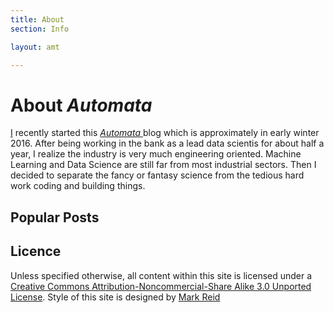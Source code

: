 ```yaml
---
title: About
section: Info

layout: amt 

---
```


About _Automata_ 
===========================

[I][] recently started this [_Automata_ ][amt] blog which is approximately in early winter 2016. After being working in the bank as a lead data scientis for about half a year, I realize the industry is very much engineering oriented. Machine Learning and Data Science are still far from most industrial sectors. Then I decided to separate the fancy or fantasy science from the tedious hard work coding and building things. 



Popular Posts
-------------

Licence
-------

Unless specified otherwise, all content within this site is 
licensed under a <a rel="license" href="http://creativecommons.org/licenses/by-nc-sa/3.0/">Creative Commons Attribution-Noncommercial-Share Alike 3.0 Unported License</a>. Style of this site is designed by [Mark Reid][mr]


[I]: / 
[amt]: /amt/
[mr]: /

<!--
[I][] started this blog in [September 2007][start] shortly after I began my
current [post-doctoral][] appointment. I wanted an outlet 
for research-related writing that lies somewhere between my notebooks and 
[published papers][pubs]. 

That means you will find [expositions][jensen], [book reviews][sc], 
[commentary][] on conferences, [lists][], and the odd bit of 
[self-promotion][idr]. 

[I]: /
[start]: /iem/introducing-inductio-ex-machina.html
[pubs]: /work/pubs/
[idr]: /iem/information-divergence-and-risk.html
[lists]: /iem/ml-and-stats-people-on-twitter.html
[post-doctoral]: /work/
[sc]: /iem/supercrunchers.html
[commentary]: /iem/colt-2008-highlights.html

Popular Posts
-------------

If you are looking for a place to dive in, you could start with my most popular 
posts. These are:

* [Behold! Jensen's Inequality][jensen]---Unsatisfied with the very algebraic 
and formal proofs of Jensen's inequality, I present a diagram that gives a 
graphical intuition for the result.

* [Warning! High Dimensions Ahead][highdim]---A very counter-intuitive 
result that highlights the danger of reasoning about higher dimensional space by 
analogy with lower dimensional ones.

* [Prediction and the Axiom of Choice][aoc]---Some thoughts on Hardin and 
Taylor's paper "A Peculiar Connection Between the Axiom of Choice and Predicting 
the Future"

* [The Mathematical Grue][grue]---Doing mathematics sometimes feels like playing 
a piece of interactive fiction.

[highdim]: /iem/warning-high-dimensions.html
[jensen]: /iem/behold-jensens-inequality.html
[grue]: iem/the-mathematical-grue.html
[aoc]: /iem/prediction-and-the-axiom-of-choice.html

Colophon
--------
The posts in the blog are written in a hybrid of [Markdown][] (for text) and
[LaTeX][] (for equations) and converted into HTML by [MaRuKu][] as part of 
the [Jekyll][] engine. 

[My entire site](/) is managed this way and there are more details about the 
design and technology I use at the main site's [colophon][].

[jekyll]: http://github.com/mreid/jekyll/
[markdown]: http://daringfireball.net/projects/markdown/
[latex]: http://www.latex-project.org/
[maruku]: http://maruku.rubyforge.org/
[colophon]: /info/site.html


-->
